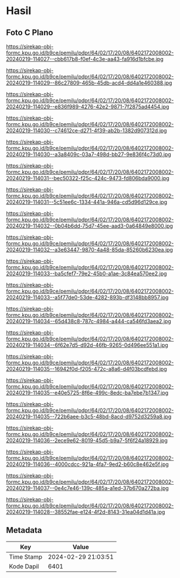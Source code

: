 # Hasil

## Foto C Plano

https://sirekap-obj-formc.kpu.go.id/b9ce/pemilu/pdpr/64/02/17/20/08/6402172008002-20240219-114027--cbb617b8-f0ef-4c3e-aa43-fa916d1bfcbe.jpg

https://sirekap-obj-formc.kpu.go.id/b9ce/pemilu/pdpr/64/02/17/20/08/6402172008002-20240219-114029--86c27809-465b-45db-acd4-dd4a1e460388.jpg

https://sirekap-obj-formc.kpu.go.id/b9ce/pemilu/pdpr/64/02/17/20/08/6402172008002-20240219-114029--e836f989-4276-42e2-9871-7f2875ad4454.jpg

https://sirekap-obj-formc.kpu.go.id/b9ce/pemilu/pdpr/64/02/17/20/08/6402172008002-20240219-114030--c74612ce-d271-4f39-ab2b-1382d907312d.jpg

https://sirekap-obj-formc.kpu.go.id/b9ce/pemilu/pdpr/64/02/17/20/08/6402172008002-20240219-114030--a3a8409c-03a7-498d-bb27-9e836f4c73d0.jpg

https://sirekap-obj-formc.kpu.go.id/b9ce/pemilu/pdpr/64/02/17/20/08/6402172008002-20240219-114031--bec50322-f25c-424c-9473-fd806bda9000.jpg

https://sirekap-obj-formc.kpu.go.id/b9ce/pemilu/pdpr/64/02/17/20/08/6402172008002-20240219-114031--5c51ee6c-1334-441a-946a-cd5d96d129ce.jpg

https://sirekap-obj-formc.kpu.go.id/b9ce/pemilu/pdpr/64/02/17/20/08/6402172008002-20240219-114032--0b04b6dd-75d7-45ee-aad3-0a64849e8000.jpg

https://sirekap-obj-formc.kpu.go.id/b9ce/pemilu/pdpr/64/02/17/20/08/6402172008002-20240219-114032--a3e63447-9870-4a48-85da-85260b6230ea.jpg

https://sirekap-obj-formc.kpu.go.id/b9ce/pemilu/pdpr/64/02/17/20/08/6402172008002-20240219-114033--ba5cfef7-79e2-45b0-a1ae-3c84ea570ee2.jpg

https://sirekap-obj-formc.kpu.go.id/b9ce/pemilu/pdpr/64/02/17/20/08/6402172008002-20240219-114033--a5f77de0-53de-4282-893b-df3148bb8957.jpg

https://sirekap-obj-formc.kpu.go.id/b9ce/pemilu/pdpr/64/02/17/20/08/6402172008002-20240219-114034--65d438c8-787c-4984-a444-ca546fd3aea2.jpg

https://sirekap-obj-formc.kpu.go.id/b9ce/pemilu/pdpr/64/02/17/20/08/6402172008002-20240219-114034--6f62e7d5-d92d-46fb-9265-0d496ee551a1.jpg

https://sirekap-obj-formc.kpu.go.id/b9ce/pemilu/pdpr/64/02/17/20/08/6402172008002-20240219-114035--16942f0d-f205-472c-a8a6-d4f03bcdfebd.jpg

https://sirekap-obj-formc.kpu.go.id/b9ce/pemilu/pdpr/64/02/17/20/08/6402172008002-20240219-114035--e40e5725-8f6e-499c-8edc-ba7ebe7b1347.jpg

https://sirekap-obj-formc.kpu.go.id/b9ce/pemilu/pdpr/64/02/17/20/08/6402172008002-20240219-114035--722b6aee-b3c5-48bd-8acd-d9752d3259a8.jpg

https://sirekap-obj-formc.kpu.go.id/b9ce/pemilu/pdpr/64/02/17/20/08/6402172008002-20240219-114036--2ece9e62-8019-45d5-b9a7-5f6f24a18929.jpg

https://sirekap-obj-formc.kpu.go.id/b9ce/pemilu/pdpr/64/02/17/20/08/6402172008002-20240219-114036--4000cdcc-921a-4fa7-9ed2-b60c8e462e5f.jpg

https://sirekap-obj-formc.kpu.go.id/b9ce/pemilu/pdpr/64/02/17/20/08/6402172008002-20240219-114037--0e4c7e46-139c-485a-a1ed-37b670a272ba.jpg

https://sirekap-obj-formc.kpu.go.id/b9ce/pemilu/pdpr/64/02/17/20/08/6402172008002-20240219-114028--38552fae-e124-4f2d-8143-31ea04d1d41a.jpg


## Metadata

| Key        | Value               |
| ---------- | ------------------- |
| Time Stamp | 2024-02-29 21:03:51 |
| Kode Dapil | 6401                |



